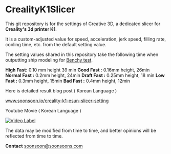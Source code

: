 # CrealityK1Slicer

This git repository is for the settings of Creative 3D, a dedicated slicer for **Creality's 3d printer K1**.

It is a custom-adjusted value for speed, acceleration, jerk speed, filling rate, cooling time, etc. from the default setting value.

The setting values shared in this repository take the following time when outputting ship modeling for [Benchy test](https://www.3dbenchy.com/).

**High Fast:** 0.10 mm height 39 min
**Good Fast :** 0.16mm height, 26min
**Normal Fast :** 0.2mm height, 24min
**Draft Fast :** 0.25mm height, 18 min
**Low Fast :**  0.3mm height, 15min
**Bad Fast :** 0.4mm height, 12min



Here is detailed result blog post ( Korean Language )

www.soonsoon.io/creality-k1-esun-slicer-setting

Youtube Movie ( Korean Language )

[![Video Label](http://img.youtube.com/vi/KGSxstUmpjE/0.jpg)](https://youtu.be/KGSxstUmpjE)



The data may be modified from time to time, and better opinions will be reflected from time to time.

**Contact**
soonsoon@soonsoons.com
